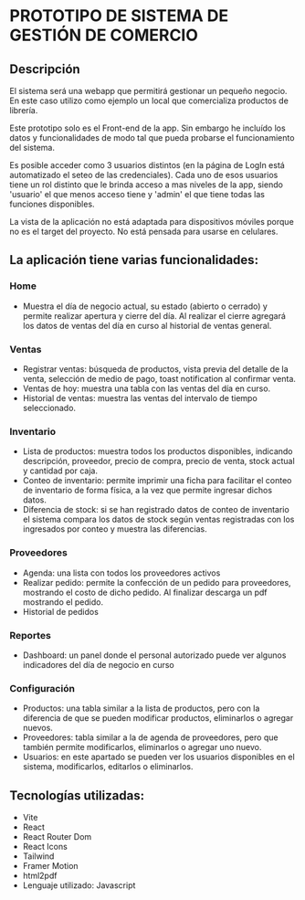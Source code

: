 # PROTOTIPO DE SISTEMA DE GESTIÓN DE COMERCIO

## Descripción

El sistema será una webapp que permitirá gestionar un pequeño negocio. En este caso utilizo como ejemplo un local que comercializa productos de librería.

Este prototipo solo es el Front-end de la app. Sin embargo he incluído los datos y funcionalidades de modo tal que pueda probarse el funcionamiento del sistema.

Es posible acceder como 3 usuarios distintos (en la página de LogIn está automatizado el seteo de las credenciales).
Cada uno de esos usuarios tiene un rol distinto que le brinda acceso a mas niveles de la app, siendo 'usuario' el que 
menos acceso tiene y 'admin' el que tiene todas las funciones disponibles.

La vista de la aplicación no está adaptada para dispositivos móviles porque no es el target del proyecto. No está pensada para usarse en celulares.

## La aplicación tiene varias funcionalidades:

### Home
- Muestra el día de negocio actual, su estado (abierto o cerrado) y permite realizar apertura y cierre del día.
Al realizar el cierre agregará los datos de ventas del día en curso al historial de ventas general.

### Ventas
- Registrar ventas: búsqueda de productos, vista previa del detalle de la venta, selección de medio de pago, toast notification al confirmar venta.
- Ventas de hoy: muestra una tabla con las ventas del día en curso.
- Historial de ventas: muestra las ventas del intervalo de tiempo seleccionado.

### Inventario
- Lista de productos: muestra todos los productos disponibles, indicando descripción, proveedor, precio de compra, precio de venta, stock actual y cantidad por caja.
- Conteo de inventario: permite imprimir una ficha para facilitar el conteo de inventario de forma física, a la vez que permite ingresar dichos datos.
- Diferencia de stock: si se han registrado datos de conteo de inventario el sistema compara los datos de stock según ventas registradas con los ingresados por conteo y muestra las diferencias.

### Proveedores
- Agenda: una lista con todos los proveedores activos
- Realizar pedido: permite la confección de un pedido para proveedores, mostrando el costo de dicho pedido. Al finalizar descarga un pdf mostrando el pedido.
- Historial de pedidos

### Reportes
- Dashboard: un panel donde el personal autorizado puede ver algunos indicadores del día de negocio en curso

### Configuración
- Productos: una tabla similar a la lista de productos, pero con la diferencia de que se pueden modificar productos, eliminarlos o agregar nuevos.
- Proveedores: tabla similar a la de agenda de proveedores, pero que también permite modificarlos, eliminarlos o agregar uno nuevo.
- Usuarios: en este apartado se pueden ver los usuarios disponibles en el sistema, modificarlos, editarlos o eliminarlos.

## Tecnologías utilizadas:
- Vite
- React
- React Router Dom
- React Icons
- Tailwind
- Framer Motion
- html2pdf
- Lenguaje utilizado: Javascript